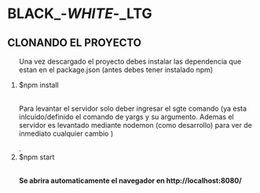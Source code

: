 # BLACK_-_WHITE_-_LTG



  <h2>CLONANDO EL PROYECTO</h2>
  <ol>
    <p> Una vez descargado el proyecto debes instalar las dependencia que estan en el package.json
      (antes debes tener instalado npm)</p>
    <li> $npm install</li><br>
    <p> Para levantar el servidor solo deber ingresar el sgte comando (ya esta inlcuido/definido el comando de yargs y
      su argumento. Ademas el servidor es levantado mediante nodemon (como desarrollo) para ver de inmediato cualquier cambio )</p>. 
    <li> $npm start</li><br>
  <p><b> Se abrira automaticamente el navegador en http://localhost:8080/</p></b>
  </ol>





